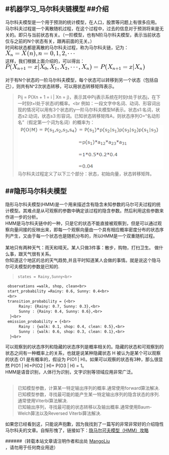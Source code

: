 #机器学习_马尔科夫链模型
##介绍
--------------------------------
马尔科夫模型是一个用于预测的统计模型，在人口，股票等问题上有很多应用。<br>
马尔科夫过程是一个离散随机过程，在这个过程中，过去的信息对于预测将来是无关的。即只与当前状态有关。（一阶模型，也有N阶马尔科夫模型，表示当前状态仅与之前的N个状态有关，跟再前面的无关。）<br>
时间和状态都是离散的马尔科夫过程，称为马尔科夫链，记为：![马尔科夫链](/images/jiqixuexi/markov_lian.PNG)<br>
这样，我们根据上面介绍的，可以得出：![马尔科夫性质](/images/jiqixuexi/markov_xingzhi.PNG)<br>
<br>
对于有N个状态的一阶马尔科夫模型，每个状态可以转移到另一个状态（包括自己），则共有N^2次状态转移，可以用状态转移矩阵表示。
> Pij = P(Xn + 1 = i | Xn = j)，表示其中Pij表示系统在时刻t处于状态j，在下一时刻t+l处于状态i的概率。<br
>例如：一段文字中名词、动词、形容词出现的情况可以用有3个状态的y一阶马尔科夫模型M表示。状态s1:名词，状态s2:动词，状态s3:形容词。已知状态转移矩阵A，则状态序列O=“名动形名”（假定第一个词为名词）的概率为：
![马尔科夫例子1](/images/jiqixuexi/markov_example1.PNG)<br>
马尔科夫过程定义了以下三个部分：状态，初始向量，状态转移矩阵。<br>

##隐形马尔科夫模型
--------------------------------
隐形马尔科夫模型(HMM)是一个用来描述含有隐含未知参数的马尔可夫过程的统计模型。其难点是从可观察的参数中确定该过程的隐含参数。然后利用这些参数来作进一步的分析。<br>
HMM是马尔科夫链中的一种，只是它的状态不能直接被观察到，但是可以通过观察向量间接的反映出来，即每一个观察向量由一个具有相应概率密度分布的状态序列产生，又由于每一个状态也是随机分布的，所以HMM是一个双重随机过程。
<br>
<br>
某地只有两种天气：雨天和晴天。某人只做3件事：散步，购物，打扫卫生。
做什么事，跟天气很有关系。<br>
你知道这个地区的总的天气趋势,并且平时知道某人会做的事情。就是说这个隐马尔可夫模型的参数是已知的.<br>
>     states = Rainy,Sunny<br>
     observations =walk, shop, clean<br>
     start_probability =Rainy: 0.6, Sunny: 0.4<br>
     <br>
     transition_probability = {<br>
          Rainy: {Rainy: 0.7, Sunny: 0.3},<br>
          Sunny : {Rainy: 0.4, Sunny: 0.6},<br>
      }<br>
     emission_probability = {<br>
          Rainy : {walk: 0.1, shop: 0.4, clean: 0.5},<br>
          Sunny : {walk: 0.6, shop: 0.3, clean: 0.1},<br>
      }<br>
   
可以观察到的状态序列和隐藏的状态序列是概率相关的。隐藏的状态和可观察到的状态之间有一种概率上的关系，也就是说某种隐藏状态 H 被认为是某个可以观察的状态 O1 是有概率的，假设为 P(O1 | H)。如果可以观察的状态有3种，那么很显然 P(O1 | H)+P(O2 | H)+ P(O3 | H) = 1。<br>
HMM是语音识别，人体行为识别，文字识别等领域应用非常广泛。<br>
<br>
> 已知模型参数，计算某一特定输出序列的概率.通常使用forward算法解决.<br>
  已知模型参数，寻找最可能的能产生某一特定输出序列的隐含状态的序列.通常使用Viterbi算法解决.<br>
  已知输出序列，寻找最可能的状态转移以及输出概率.通常使用Baum-Welch算法以及Reversed Viterbi算法解决.<br>
  
如果您已经看到这，只能说声抱歉，因为我找到了一篇写的非常非常好的介绍隐性马尔科夫的文章。自惭形愧了，链接如下：[隐马尔可夫模型（HMM）攻略](http://blog.csdn.net/likelet/article/details/7056068)<br>

######（转载本站文章请注明作者和出处 <a href="https://github.com/MangoLiu">MangoLiu</a> ，请勿用于任何商业用途）


